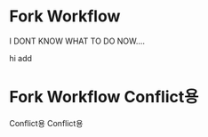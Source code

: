 
# Fork Workflow

I DONT KNOW WHAT TO DO NOW....

hi
add
# Fork Workflow Conflict용
Conflict용
Conflict용

